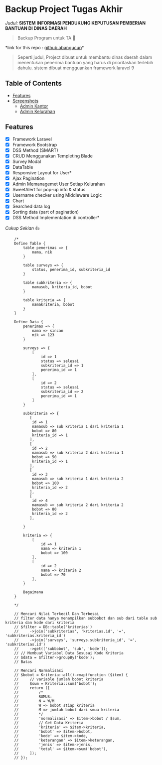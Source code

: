 # Backup Project Tugas Akhir

_Judul:_ **SISTEM INFORMASI PENDUKUNG KEPUTUSAN PEMBERIAN BANTUAN DI DINAS DAERAH**

> Backup Program untuk TA :rocket:

\*link for this repo : [github abangucup](https://github.com/abangucup/SIPKADA)\*

> Seperti judul,
> Project dibuat untuk membantu dinas daerah dalam menentukan penerima bantuan yang harus di prioritaskan terlebih dahulu. sistem dibuat mengguankan framework laravel 9

## Table of Contents

-   [Features](#features)
-   [Screenshots](#screenshots)
    -   [Admin Kantor](#user-page)
    -   [Admin Kelurahan](#admin-page)

## Features

-   [x] Framework Laravel
-   [x] Framework Bootstrap
-   [x] DSS Method (SMART)
-   [x] CRUD Menggunakan Templeting Blade
-   [x] Survey Modal
-   [x] DataTable
-   [x] Responsive Layout for User\*
-   [x] Ajax Pagination
-   [x] Admin Memanagemet User Setiap Kelurahan
-   [x] SweetAlert for pop-up info & status
-   [x] Username checker using Middleware Logic
-   [x] Chart
-   [x] Searched data log
-   [x] Sorting data (part of pagination)
-   [x] DSS Method Implementation di controller\*

_Cukup Sekian_ :+1:

<!-- ## Screenshots

### User Page
#### Homepage
![beranda](https://i.imgur.com/nTo2Ia3.png)
Halaman Beranda

#### Login Page
![login](https://i.imgur.com/wNIZwF6.png)
Halaman Login

#### Registration Page
![regist](https://i.imgur.com/03euZ9Y.png)
Halaman Mendaftar

#### Forgot Password Page
![forgot](https://i.imgur.com/V1oONBs.png)
Halaman Lupa Password

#### List Smartphone Page
![list](https://i.imgur.com/coYxqJX.png)
Halaman Daftar Smartphone

#### Option Page
![option](https://i.imgur.com/0nQ2SXV.png)
Halaman Opsi

#### Searching Page
![search](https://i.imgur.com/53iu0ub.png)
Halaman Pencarian

#### Question Page
![question](https://i.imgur.com/tssI4E9.png)
Halaman Pertanyaan

#### Result Page (1)
![result1](https://i.imgur.com/5BpTfud.png)
Halaman Hasil

#### Result Page (2)
![result2](https://i.imgur.com/DCxDWiz.png)
Halaman Hasil - lanjutan

#### Help Page
![help](https://i.imgur.com/8wGg8Cp.png)
Halaman Bantuan

#### Search Log Page
![history](https://i.imgur.com/s5ESxYC.png)
Halaman Riwayat

### Admin Page
#### Dashboard Page
![dashboard](https://i.imgur.com/jiTE3at.png)
Halaman Dashboard

#### Smartphone Data Page
![smartphone](https://i.imgur.com/fC731XB.png)
Halaman Data Smartphone

#### Criteria Data Page
![criteria](https://i.imgur.com/EhQvIw5.png)
Halaman Data Kriteria

#### Question Data Page
![question](https://i.imgur.com/0zviOxg.png)
Halaman Data Pertanyaan

#### Counted Data Page
![log](https://i.imgur.com/ZCAwdTk.png)
Halaman Data Perhitungan

#### User Data Management Page
![user](https://i.imgur.com/Xk8xQ9J.png)
Halaman Data Manajemen User

#### Configuration Page
![config](https://i.imgur.com/U6Lsn5K.png)
Halaman Konfigurasi -->

        /*
        Define Table {
            table penerimas => {
                nama, nik
            }

            table surveys => {
                status, penerima_id, subkriteria_id
            }

            table subkriteria => {
                namasub, kriteria_id, bobot
            }

            table kriteria => {
                namakriteria, bobot
            }
        }

        Define Data {
            penerimas => {
                nama => sincan
                nik => 123
            }

            surveys => {
                [
                    id => 1
                    status => selesai
                    subkriteria_id => 1
                    penerima_id => 1
                ],
                [
                    id => 2
                    status => selesai
                    subkriteria_id => 2
                    penerima_id => 1
                ]
            }

            subkriteria => {
               [
                id => 1
                namasub => sub kriteria 1 dari kriteria 1
                bobot => 80
                kriteria_id => 1
               ],
               [
                id => 2
                namasub => sub kriteria 2 dari kriteria 1
                bobot => 50
                kriteria_id => 1
               ],
               [
                id => 3
                namasub => sub kriteria 1 dari kriteria 2
                bobot => 100
                kriteria_id => 2
               ],
               [
                id => 4
                namasub => sub kriteria 2 dari kriteria 2
                bobot => 80
                kriteria_id => 2
               ],

            }

            kriteria => {
                [
                    id => 1
                    nama => kriteria 1
                    bobot => 100
                ],
                [
                    id => 2
                    nama => kriteria 2
                    bobot => 70
                ],
            }

            Bagaimana
        }

        */

<!-- RUMUS BACKUP  -->

        // Mencari Nilai Terkecil Dan Terbesai
        // filter data hanya menampilkan subbobot dan sub dari table sub kriteria dan kode dari kriteria
        // $filter = DB::table('kriterias')
        //     ->join('subkriterias', 'kriterias.id', '=', 'subkriterias.kriteria_id')
        //     ->join('surveys', 'surveys.subkriteria_id', '=', 'subkriterias.id')
        //     ->get(['subbobot', 'sub', 'kode']);
        // // Membuat Variabel Data Sesusai Kode Kriteria
        // $data = $filter->groupBy('kode');
        // Batas

        // Mencari Normalisasi
        // $bobot = Kriteria::all()->map(function ($item) {
        //     // variable jumlah bobot kriteria
        //     $sum = Kriteria::sum('bobot');
        //     return ([
        //         /*
        //         RUMUS:
        //         N = W/M
        //         W => bobot stiap kriteria
        //         M => jumlah bobot dari smua kriteria
        //         */
        //         'normalisasi' => $item->bobot / $sum,
        //         // Get Data Kriteria
        //         'kriteria' => $item->kriteria,
        //         'bobot' => $item->bobot,
        //         'kode' => $item->kode,
        //         'keterangan' => $item->keterangan,
        //         'jenis' => $item->jenis,
        //         'total' => $item->sum('bobot'),
        //     ]);
        // });